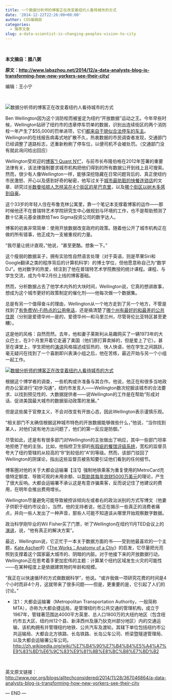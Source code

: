 ```yaml
---
title: 一个数据分析师的博客正在改变着纽约人看待城市的方式
date: '2014-12-22T22:26:00+00:00'
author: COS编辑部
categories:
  - 推荐文章
slug: a-data-scientist-is-changing-peoples-vision-to-city
---
```


&nbsp;

**本文摘自：腊八粥**

**原文：http://www.labazhou.net/2014/12/a-data-analysts-blog-is-transforming-how-new-yorkers-see-their-city/**

编辑：王小宁

&nbsp;

![数据分析师的博客正在改变着纽约人看待城市的方式](http://www.labazhou.net/wp-content/uploads/2014/12/ben-wellington-i-quant-ny-1.jpg)

Ben Wellington因为这个消防栓而被鉴定为纽约“开放数据”运动之王。今年早些时候，Wellington钻研了纽约市的违章停车罚单的数据，识别出连续街区的两个消防栓一年产生了$55,000的罚单进项，它们<a href="http://iquantny.tumblr.com/post/87573867759/success-how-nyc-open-data-and-reddit-saved-new" target="_blank">都来自于貌似合法停车的车主</a>。Wellington的在线报告病毒式地扩散不久，热衷数据的市民调查者发现，交通部门已经调整了道路标志，还重新粉刷了停车位，以便司机不会被处罚。（交通部门没有就此询问给出回应）

Wellington受欢迎的<a href="http://iquantny.tumblr.com/" target="_blank">博客“I Quant NY”</a>，与前市长布隆伯格在2012年签署的重要法律有关，该法律强制要求城市机构把他们得到的所有数据公开到线上且可搜索。然而，很少有人像Wellington一样，能够深挖隐藏在日常问题背后的、真正使纽约市民激怒、开心以及感到好奇的秘密，他写过关于<a href="http://iquantny.tumblr.com/post/98869218219/youll-never-guess-the-cleanest-fast-food-joint-in" target="_blank">城市最肮脏的快餐连锁店</a>的文章、研究过<a href="http://iquantny.tumblr.com/post/82964955696/half-of-manhattan-is-within-4-blocks-of-a" target="_blank">半数曼哈顿人怎样呆在4个街区的星巴克里</a>，以及<a href="http://iquantny.tumblr.com/post/78823307914/are-you-in-one-of-nycs-treeiest-neighborhoods" target="_blank">哪个街区以树木多感到自豪</a>。

<!--more-->

这个33岁的年轻人住在布鲁克林公寓里，靠一个笔记本支撑着博客的运作——那时候他还不在普瑞特艺术学院研究生中心做规划与环境的工作，也不是帮助预测了数十亿美元基金拨款给Two Sigma投资公司的数字达人。

博客的初衷非常简单：使用开放数据改变政府的政策。随着他公开了城市机构正在做的所有错事，他正成为一支被重视的力量。

“我尽量让统计直观，”他说，“甚至更酷。想象一下。”

这个瘦弱的数据呆子，拥有实验性自然语言处理（对于英语，则是苹果Siri和Google翻译之类的程序背后的计算机科学）的博士学位，但他愿意称自己为“数学DJ”。他对数字的热爱，倾注到了他在普瑞特艺术学院教授的统计课程。课程、与学生交流，成为今年2月份上线的博客基础。

然而，分析数据占去了他学术内外的大块时间，Wellington说，它真的想讲故事，想成为这个城市更好的政策制定的催化剂——他每次做一个数据集。

总是有另一个值得奋斗的理由，Wellington从一个地方走到了另一个地方，不管是找到了<a href="http://iquantny.tumblr.com/post/103186044179/the-hot-spots-of-new-york-a-coverage-map-of" target="_blank">有免费Wi-Fi热点的公用电话</a>，还是搞清楚了<a href="http://iquantny.tumblr.com/post/100158500019/affordable-housing-without-representation" target="_blank">哪个州有最好的和最差的公共住房</a>（分别是爱德华州—是的，爱德华州—和马里兰州，尽管哥伦比亚特区甚至更糟）。

这是他的风格：自然而然。去年，他和妻子莱斯利从易趣网买了一辆1973年的大众巴士，在3个月里开着它走遍了美国（他们原打算卖掉的，但是爱上了它）。甚至在课堂上，学生把他的<a title="演讲" href="http://www.labazhou.net/speaking/" target="_blank">演讲</a>风格描述成狂热的、快人快语，他在学生之间跳跃，毫无疑问在找到了一个喜剧即兴表演小组之后，他在苦练，最近开始与另一个小组一起工作。

[![数据分析师的博客正在改变着纽约人看待城市的方式](http://www.labazhou.net/wp-content/uploads/2014/12/wellington-i-quant-ny-vw.jpg)](http://www.labazhou.net/wp-content/uploads/2014/12/wellington-i-quant-ny-vw.jpg)

根据这个博学者的调查，一些机构或许准备与其合作。他说，他正在和很多当地政府办公室进行“初步沟通”，纽约市发言人——Wellington数次挖掘该城市的合法要求、以找到预见性的、大数据提供者——说Wellington的工作是在帮助“形成对话、促进美国最大城市的数据驱动政策的发展。”

但是这些属于官僚主义，不会对改变有开放心态，因此Wellington表示谨慎乐观。

“相关部门不太确信根据这种城市特色的开放数据能够做些什么，”他说，“当你找到某人，对他们说有地方出问题了，他们的第一反应是防御。”

尽管如此，还是有有很多部门对Wellington的主张做出了响应，其中一些部门坦率地拒绝了他的主张。比如，他指控卫生部的<a href="http://iquantny.tumblr.com/post/76928412519/think-nyc-restaurant-grading-is-flawed-heres" target="_blank">有瑕疵的餐馆评级系统</a>，宽松的监督员夸大了纽约管辖的从较高的“B”到较低的“A”的等级。然而，该部门驳回了Wellington的阴谋论，指出这些监督员被告知要引证他们看到的任何细节。

博客圈对他的关于大都会运输署【注1】强制地铁乘客为重复使用的MetroCard充值特定额度、导致可观的未用余额、以<a href="http://iquantny.tumblr.com/post/96700509489/how-memorizing-19-05-can-help-you-outsmart-the" target="_blank">帮助其每年敛财5000万美元</a>的理论，产生了很大反响。大都会运输署不承认这是有意诈骗乘客，反而说记住了他建议的费用，在明年会推出费用增长。

Wellington尽量避免可能导致被控诉倾向左或者右的政治派别的方式写博文（他妻子供职于纽约市议会）。当然，他的支持者说，他正在揭示一些真正的消费者痛点，并向一些人发出了一种声音，那些人可能不知道该从哪里开始观察数字数据。

政治科学刚毕业的Wil Fisher买了门票，听了Wellington在纽约11月TED会议上的<a title="演讲教程" href="http://www.labazhou.net/speaking/" target="_blank">演讲</a>，说，“他有真正的解决方案”。

最近，Wellington说，它正忙于一本关于数据方面的书——受到他最喜欢的一个主题，<a href="http://www.npr.org/books/authors/138371431/kate-ascher" target="_blank">Kate Ascher</a>的《<a href="http://www.npr.org/templates/story/story.php?storyId=5021551" target="_blank">The Works：Anatomy of a Ctiy</a>》的启发，它尽量把光亮照到支撑着这个国家最大城市的、阴暗的内脏。对于他接下来的开放数据行动，Wellington正在思考着手更加宏伟的主题：计算某个纽约区域发生火灾的可能性——在某种程度上是依据建筑物的年龄和规模。

“我正在以快速循环的方式做数据科学”，他说。“或许我做一项研究花费的时间是4个小时而非4个月，这就带来了很多问题——但是，更重要的是，它引起了人们的讨论。”

  * 注1：大都会运输署（Metropolitan Transportation Authority，一般简称 MTA），亦称为大都会捷运局，是管理纽约市公共交通的管理机构，成立于1967年，管辖著范围达4000平方英里、总人口1800万的大纽约地区（包含纽约市五大区、纽约州12个县、新泽西州及康乃狄克州部分地区）内的交通运输，该机构拥有并管理纽约地铁、公共汽车及渡轮。其辖下单位包括纽约市公共运输局、大都会北方铁路、长岛铁路、长岛公车公司、桥梁暨隧道管理局、以及大都会运输署公车公司。<a href="http://zh.wikipedia.org/wiki/%E7%B4%90%E7%B4%84%E5%A4%A7%E9%83%BD%E6%9C%83%E9%81%8B%E8%BC%B8%E7%BD%B2" target="_blank">http://zh.wikipedia.org/wiki/%E7%B4%90%E7%B4%84%E5%A4%A7%E9%83%BD%E6%9C%83%E9%81%8B%E8%BC%B8%E7%BD%B2</a>

<div>
  <p>
    &nbsp;
  </p>
  
  <p>
    英文原文链接：<a href="http://www.npr.org/blogs/alltechconsidered/2014/11/28/367046864/a-data-analysts-blog-is-transforming-how-new-yorkers-see-their-city" target="_blank">http://www.npr.org/blogs/alltechconsidered/2014/11/28/367046864/a-data-analysts-blog-is-transforming-how-new-yorkers-see-their-city</a>
  </p>
  
  <p>
    — END —
  </p>
</div>
